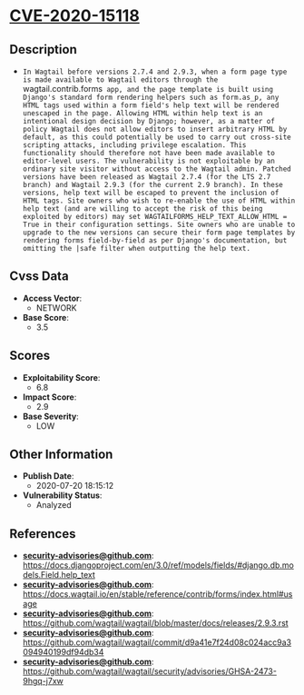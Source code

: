
# [CVE-2020-15118](https://docs.djangoproject.com/en/3.0/ref/models/fields/#django.db.models.Field.help_text)

## Description

- `In Wagtail before versions 2.7.4 and 2.9.3, when a form page type is made available to Wagtail editors through the `wagtail.contrib.forms` app, and the page template is built using Django's standard form rendering helpers such as form.as_p, any HTML tags used within a form field's help text will be rendered unescaped in the page. Allowing HTML within help text is an intentional design decision by Django; however, as a matter of policy Wagtail does not allow editors to insert arbitrary HTML by default, as this could potentially be used to carry out cross-site scripting attacks, including privilege escalation. This functionality should therefore not have been made available to editor-level users. The vulnerability is not exploitable by an ordinary site visitor without access to the Wagtail admin. Patched versions have been released as Wagtail 2.7.4 (for the LTS 2.7 branch) and Wagtail 2.9.3 (for the current 2.9 branch). In these versions, help text will be escaped to prevent the inclusion of HTML tags. Site owners who wish to re-enable the use of HTML within help text (and are willing to accept the risk of this being exploited by editors) may set WAGTAILFORMS_HELP_TEXT_ALLOW_HTML = True in their configuration settings. Site owners who are unable to upgrade to the new versions can secure their form page templates by rendering forms field-by-field as per Django's documentation, but omitting the |safe filter when outputting the help text.`

## Cvss Data

- **Access Vector**:
  - NETWORK
- **Base Score**:
  - 3.5

## Scores

- **Exploitability Score**:
  - 6.8
- **Impact Score**:
  - 2.9
- **Base Severity**:
  - LOW

## Other Information

- **Publish Date**:
  - 2020-07-20 18:15:12
- **Vulnerability Status**:
  - Analyzed

## References

- **security-advisories@github.com**: https://docs.djangoproject.com/en/3.0/ref/models/fields/#django.db.models.Field.help_text
- **security-advisories@github.com**: https://docs.wagtail.io/en/stable/reference/contrib/forms/index.html#usage
- **security-advisories@github.com**: https://github.com/wagtail/wagtail/blob/master/docs/releases/2.9.3.rst
- **security-advisories@github.com**: https://github.com/wagtail/wagtail/commit/d9a41e7f24d08c024acc9a3094940199df94db34
- **security-advisories@github.com**: https://github.com/wagtail/wagtail/security/advisories/GHSA-2473-9hgq-j7xw
